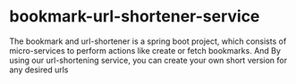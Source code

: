 # bookmark-url-shortener-service
The bookmark and url-shortener is a spring boot project, which consists of micro-services to perform actions like create or fetch bookmarks. And By using our url-shortening service, you can create your own short version for any desired urls
